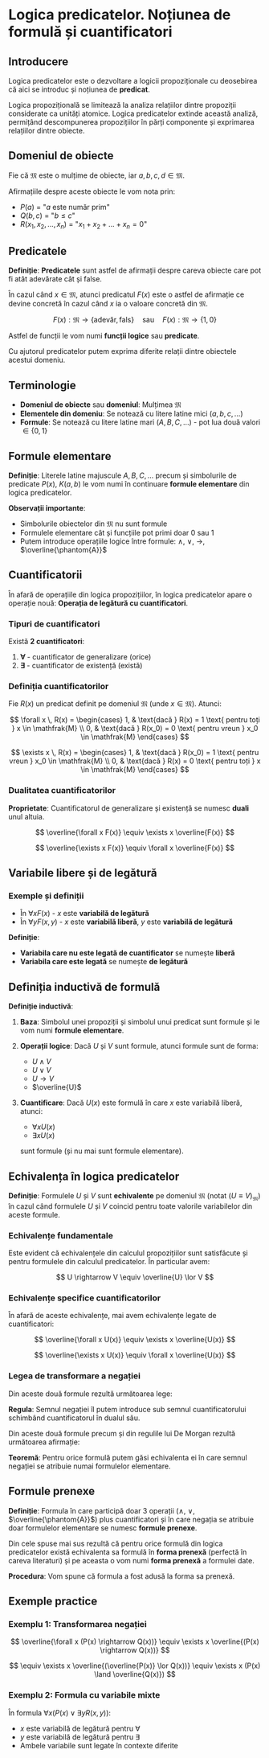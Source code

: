 # Logica predicatelor. Noțiunea de formulă și cuantificatori

## Introducere

Logica predicatelor este o dezvoltare a logicii propoziționale cu deosebirea că aici se introduc și noțiunea de **predicat**.

Logica propozițională se limitează la analiza relațiilor dintre propoziții considerate ca unități atomice. Logica predicatelor extinde această analiză, permițând descompunerea propozițiilor în părți componente și exprimarea relațiilor dintre obiecte.

## Domeniul de obiecte

Fie că $\mathfrak{M}$ este o mulțime de obiecte, iar $a, b, c, d \in \mathfrak{M}$.

Afirmațiile despre aceste obiecte le vom nota prin:

- $P(a)$ = "$a$ este număr prim"
- $Q(b, c)$ = "$b \leq c$"
- $R(x_1, x_2, \ldots, x_n)$ = "$x_1 + x_2 + \ldots + x_n = 0$"

## Predicatele

**Definiție**: **Predicatele** sunt astfel de afirmații despre careva obiecte care pot fi atât adevărate cât și false.

În cazul când $x \in \mathfrak{M}$, atunci predicatul $F(x)$ este o astfel de afirmație ce devine concretă în cazul când $x$ ia o valoare concretă din $\mathfrak{M}$.

$$
F(x): \mathfrak{M} \rightarrow \{\text{adevăr}, \text{fals}\} \quad \text{sau} \quad F(x): \mathfrak{M} \rightarrow \{1, 0\}
$$

Astfel de funcții le vom numi **funcții logice** sau **predicate**.

Cu ajutorul predicatelor putem exprima diferite relații dintre obiectele acestui domeniu.

## Terminologie

- **Domeniul de obiecte** sau **domeniul**: Mulțimea $\mathfrak{M}$
- **Elementele din domeniu**: Se notează cu litere latine mici ($a, b, c, \ldots$)
- **Formule**: Se notează cu litere latine mari ($A, B, C, \ldots$) - pot lua două valori $\in \{0, 1\}$

## Formule elementare

**Definiție**: Literele latine majuscule $A, B, C, \ldots$ precum și simbolurile de predicate $P(x)$, $K(a, b)$ le vom numi în continuare **formule elementare** din logica predicatelor.

**Observații importante**:

- Simbolurile obiectelor din $\mathfrak{M}$ nu sunt formule
- Formulele elementare cât și funcțiile pot primi doar 0 sau 1
- Putem introduce operațiile logice între formule: $\land$, $\lor$, $\rightarrow$, $\overline{\phantom{A}}$

## Cuantificatorii

În afară de operațiile din logica propozițiilor, în logica predicatelor apare o operație nouă: **Operația de legătură cu cuantificatori**.

### Tipuri de cuantificatori

Există **2 cuantificatori**:

1. **$\forall$** - cuantificator de generalizare (orice)
2. **$\exists$** - cuantificator de existență (există)

### Definiția cuantificatorilor

Fie $R(x)$ un predicat definit pe domeniul $\mathfrak{M}$ (unde $x \in \mathfrak{M}$). Atunci:

$$
\forall x \, R(x) = \begin{cases}
1, & \text{dacă } R(x) = 1 \text{ pentru toți } x \in \mathfrak{M} \\
0, & \text{dacă } R(x_0) = 0 \text{ pentru vreun } x_0 \in \mathfrak{M}
\end{cases}
$$

$$
\exists x \, R(x) = \begin{cases}
1, & \text{dacă } R(x_0) = 1 \text{ pentru vreun } x_0 \in \mathfrak{M} \\
0, & \text{dacă } R(x) = 0 \text{ pentru toți } x \in \mathfrak{M}
\end{cases}
$$

### Dualitatea cuantificatorilor

**Proprietate**: Cuantificatorul de generalizare și existență se numesc **duali** unul altuia.

$$
\overline{\forall x F(x)} \equiv \exists x \overline{F(x)}
$$

$$
\overline{\exists x F(x)} \equiv \forall x \overline{F(x)}
$$

## Variabile libere și de legătură

### Exemple și definiții

- În $\forall x F(x)$ - $x$ este **variabilă de legătură**
- În $\forall y F(x, y)$ - $x$ este **variabilă liberă**, $y$ este **variabilă de legătură**

**Definiție**:

- **Variabila care nu este legată de cuantificator** se numește **liberă**
- **Variabila care este legată** se numește **de legătură**

## Definiția inductivă de formulă

**Definiție inductivă**:

1. **Baza**: Simbolul unei propoziții și simbolul unui predicat sunt formule și le vom numi **formule elementare**.

2. **Operații logice**: Dacă $U$ și $V$ sunt formule, atunci formule sunt de forma:

   - $U \land V$
   - $U \lor V$
   - $U \rightarrow V$
   - $\overline{U}$

3. **Cuantificare**: Dacă $U(x)$ este formulă în care $x$ este variabilă liberă, atunci:

   - $\forall x U(x)$
   - $\exists x U(x)$

   sunt formule (și nu mai sunt formule elementare).

## Echivalența în logica predicatelor

**Definiție**: Formulele $U$ și $V$ sunt **echivalente** pe domeniul $\mathfrak{M}$ (notat $(U \equiv V)_{\mathfrak{M}}$) în cazul când formulele $U$ și $V$ coincid pentru toate valorile variabilelor din aceste formule.

### Echivalențe fundamentale

Este evident că echivalențele din calculul propozițiilor sunt satisfăcute și pentru formulele din calculul predicatelor. În particular avem:

$$
U \rightarrow V \equiv \overline{U} \lor V
$$

### Echivalențe specifice cuantificatorilor

În afară de aceste echivalențe, mai avem echivalențe legate de cuantificatori:

$$
\overline{\forall x U(x)} \equiv \exists x \overline{U(x)}
$$

$$
\overline{\exists x U(x)} \equiv \forall x \overline{U(x)}
$$

### Legea de transformare a negației

Din aceste două formule rezultă următoarea lege:

**Regula**: Semnul negației îl putem introduce sub semnul cuantificatorului schimbând cuantificatorul în dualul său.

Din aceste două formule precum și din regulile lui De Morgan rezultă următoarea afirmație:

**Teoremă**: Pentru orice formulă putem găsi echivalenta ei în care semnul negației se atribuie numai formulelor elementare.

## Formule prenexe

**Definiție**: Formula în care participă doar 3 operații ($\land$, $\lor$, $\overline{\phantom{A}}$) plus cuantificatori și în care negația se atribuie doar formulelor elementare se numesc **formule prenexe**.

Din cele spuse mai sus rezultă că pentru orice formulă din logica predicatelor există echivalenta sa formulă în **forma prenexă** (perfectă în careva literaturi) și pe aceasta o vom numi **forma prenexă** a formulei date.

**Procedura**: Vom spune că formula a fost adusă la forma sa prenexă.

## Exemple practice

### Exemplu 1: Transformarea negației

$$
\overline{\forall x (P(x) \rightarrow Q(x))} \equiv \exists x \overline{(P(x) \rightarrow Q(x))}
$$

$$
\equiv \exists x \overline{(\overline{P(x)} \lor Q(x))} \equiv \exists x (P(x) \land \overline{Q(x)})
$$

### Exemplu 2: Formula cu variabile mixte

În formula $\forall x (P(x) \lor \exists y R(x,y))$:

- $x$ este variabilă de legătură pentru $\forall$
- $y$ este variabilă de legătură pentru $\exists$
- Ambele variabile sunt legate în contexte diferite
